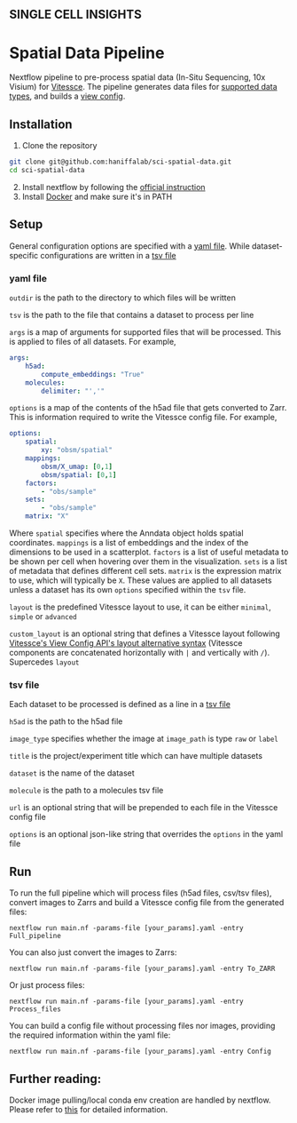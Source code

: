 ## SINGLE CELL INSIGHTS

# Spatial Data Pipeline

Nextflow pipeline to pre-process spatial data (In-Situ Sequencing, 10x Visium) for [Vitessce](http://github.com/hms-dbmi/vitessce/#readme). The pipeline generates data files for [supported data types](http://vitessce.io/docs/data-types-file-types/), and builds a [view config](http://vitessce.io/docs/view-config-json/).

## Installation

1. Clone the repository

```sh
git clone git@github.com:haniffalab/sci-spatial-data.git
cd sci-spatial-data
```

2. Install nextflow by following the [official instruction](https://www.nextflow.io/index.html#GetStarted)
3. Install [Docker](https://docs.docker.com/engine/install/) and make sure it's in PATH


## Setup

General configuration options are specified with a [yaml file](templates/visium_template.yaml). While dataset-specific configurations are written in a [tsv file](templates/visium_template.tsv)

### yaml file

`outdir` is the path to the directory to which files will be written

`tsv` is the path to the file that contains a dataset to process per line

`args` is a map of arguments for supported files that will be processed. This is applied to files of all datasets. For example,
```yaml
args:
    h5ad:
        compute_embeddings: "True"
    molecules:
        delimiter: "','" 
```

`options` is a map of the contents of the h5ad file that gets converted to Zarr. This is information required to write the Vitessce config file. For example,
```yaml
options:
    spatial:
        xy: "obsm/spatial"
    mappings:
        obsm/X_umap: [0,1]
        obsm/spatial: [0,1]
    factors:
        - "obs/sample"
    sets:
        - "obs/sample"
    matrix: "X"
```
Where `spatial` specifies where the Anndata object holds spatial coordinates. `mappings` is a list of embeddings and the index of the dimensions to be used in a scatterplot. `factors` is a list of useful metadata to be shown per cell when hovering over them in the visualization. `sets` is a list of metadata that defines different cell sets. `matrix` is the expression matrix to use, which will typically be `X`. These values are applied to all datasets unless a dataset has its own `options` specified within the `tsv` file.

`layout` is the predefined Vitessce layout to use, it can be either `minimal`, `simple` or `advanced`

`custom_layout` is an optional string that defines a Vitessce layout following [Vitessce's View Config API's layout alternative syntax](https://vitessce.github.io/vitessce-python/api_config.html#vitessce.config.VitessceConfig.layout) (Vitessce components are concatenated horizontally with `|` and vertically with `/`). Supercedes `layout`


### tsv file

Each dataset to be processed is defined as a line in a [tsv file](templates/visium_template.tsv)

`h5ad` is the path to the h5ad file

`image_type` specifies whether the image at `image_path` is type `raw` or `label`

`title` is the project/experiment title which can have multiple datasets

`dataset` is the name of the dataset

`molecule` is the path to a molecules tsv file

`url` is an optional string that will be prepended to each file in the Vitessce config file

`options` is an optional json-like string that overrides the `options` in the yaml file

## Run

To run the full pipeline which will process files (h5ad files, csv/tsv files), convert images to Zarrs and build a Vitessce config file from the generated files:

```
nextflow run main.nf -params-file [your_params].yaml -entry Full_pipeline
```

You can also just convert the images to Zarrs:

```
nextflow run main.nf -params-file [your_params].yaml -entry To_ZARR
```

Or just process files:

```
nextflow run main.nf -params-file [your_params].yaml -entry Process_files
```

You can build a config file without processing files nor images, providing the required information within the yaml file:

```
nextflow run main.nf -params-file [your_params].yaml -entry Config
```

Further reading:
--- 

Docker image pulling/local conda env creation are handled by nextflow. Please refer to [this](https://www.nextflow.io/docs/latest/getstarted.html) for detailed information.
